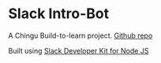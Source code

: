 # Slack Intro-Bot

A Chingu Build-to-learn project.
[Github repo](https://github.com/intro-slack-bot/introbot)

Built using [Slack Developer Kit for Node JS](https://slackapi.github.io/node-slack-sdk/)

